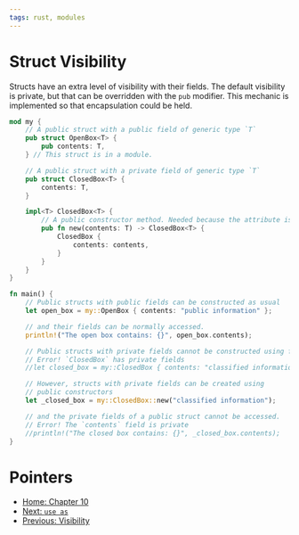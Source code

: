 ```yaml
---
tags: rust, modules
---
```

# Struct Visibility

Structs have an extra level of visibility with their fields. The default visibility is private, but that can be overridden with the `pub` modifier. This mechanic is implemented so that encapsulation could be held.

```rust
mod my {
    // A public struct with a public field of generic type `T`
    pub struct OpenBox<T> {
        pub contents: T,
    } // This struct is in a module.

    // A public struct with a private field of generic type `T`
    pub struct ClosedBox<T> {
        contents: T,
    }

    impl<T> ClosedBox<T> {
        // A public constructor method. Needed because the attribute is private
        pub fn new(contents: T) -> ClosedBox<T> {
            ClosedBox {
                contents: contents,
            }
        }
    }
}

fn main() {
    // Public structs with public fields can be constructed as usual
    let open_box = my::OpenBox { contents: "public information" };

    // and their fields can be normally accessed.
    println!("The open box contains: {}", open_box.contents);

    // Public structs with private fields cannot be constructed using field names.
    // Error! `ClosedBox` has private fields
    //let closed_box = my::ClosedBox { contents: "classified information" };

    // However, structs with private fields can be created using
    // public constructors
    let _closed_box = my::ClosedBox::new("classified information");

    // and the private fields of a public struct cannot be accessed.
    // Error! The `contents` field is private
    //println!("The closed box contains: {}", _closed_box.contents);
}
```

# Pointers
- [Home: Chapter 10](ch10_00_modules.md)
- [Next: `use as`](ch10_03_use_declaration.md)
- [Previous: Visibility](ch10_01_visibility.md)